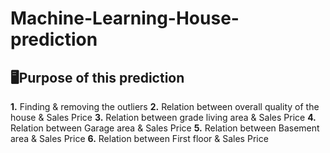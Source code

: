 # Machine-Learning-House-prediction

## 🖥️Purpose of this prediction
**1.** Finding & removing the outliers
**2.** Relation between overall quality of the house & Sales Price
**3.** Relation between grade living area & Sales Price
**4.** Relation between Garage area & Sales Price
**5.** Relation between Basement area & Sales Price
**6.** Relation between First floor & Sales Price

